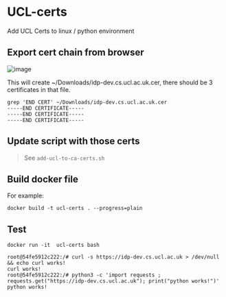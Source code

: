 # UCL-certs
Add UCL Certs to linux / python environment

## Export cert chain from browser
![image](https://github.com/ACED-IDP/UCL-certs/assets/47808/24cc3c01-fc86-4c03-aa35-c04a147b088e)

This will create ~/Downloads/idp-dev.cs.ucl.ac.uk.cer, there should be 3 certificates in that file.

```
grep 'END CERT' ~/Downloads/idp-dev.cs.ucl.ac.uk.cer
-----END CERTIFICATE-----
-----END CERTIFICATE-----
-----END CERTIFICATE-----
```

## Update script with those certs
> See `add-ucl-to-ca-certs.sh`

## Build docker file

For example:

```
docker build -t ucl-certs . --progress=plain
```

## Test

```
docker run -it  ucl-certs bash

root@54fe5912c222:/# curl -s https://idp-dev.cs.ucl.ac.uk > /dev/null && echo curl works!
curl works!
root@54fe5912c222:/# python3 -c 'import requests ; requests.get("https://idp-dev.cs.ucl.ac.uk"); print("python works!")'
python works!

```



